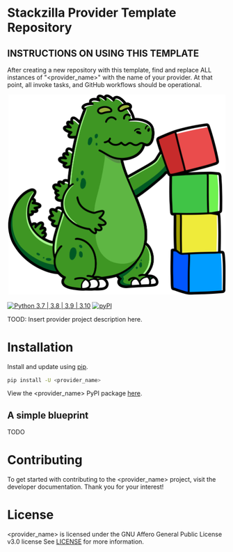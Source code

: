 # Stackzilla Provider Template Repository

## INSTRUCTIONS ON USING THIS TEMPLATE
After creating a new repository with this template, find and replace ALL instances of "<provider_name>" with the name of your provider. At that point, all invoke tasks, and GitHub workflows should be operational. 

<p align="center">
    <img src="https://github.com/Stackzilla/stackzilla/blob/main/docs/assets/images/zilla_and_blocks.png?raw=true"  alt="stackzilla" width="500"/>
</p>

[![Python 3.7 | 3.8 | 3.9 | 3.10](https://img.shields.io/badge/python-3.8%20%7C%203.9%20%7C%203.10-blue)](https://pypi.org/project/stackzilla/)
[![pyPI](https://img.shields.io/pypi/v/<provider_name>)](https://pypi.org/project/<provider_name>/)


TOOD: Insert provider project description here.

# Installation
Install and update using [pip](https://pip.pypa.io/en/stable/getting-started/).

```bash
pip install -U <provider_name>
```

View the <provider_name> PyPI package [here](https://pypi.org/project/<provider_name>/).


## A simple blueprint
TODO

# Contributing
To get started with contributing to the <provider_name> project, visit the developer documentation. Thank you for your interest!

# License
<provider_name> is licensed under the GNU Affero General Public License v3.0 license See [LICENSE](https://github.com/Stackzilla/stackzilla/blob/main/LICENSE) for more information.
